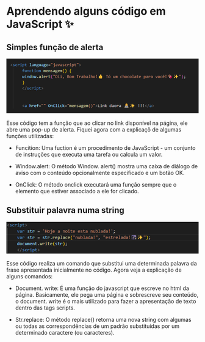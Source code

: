 # Aprendendo alguns código em JavaScript ✨

## Simples função de alerta 

![Código Alert](img/Alert.png)

Esse código tem a função que ao clicar no link disponível na página, ele abre uma pop-up de alerta. Fiquei agora com a explicaçõ de algumas funções utilizadas:

* Funcition: Uma fuction é um procedimento de JavaScript - um conjunto de instruções que executa uma tarefa ou calcula um valor.

* Window.alert: O método Window. alert() mostra uma caixa de diálogo de aviso com o conteúdo opcionalmente especificado e um botão OK.

* OnClick: O método onclick executará uma função sempre que o elemento que estiver associado a ele for clicado.

## Substituir palavra numa string

![Código substitui](img/Substitui.png)

Esse código realiza um comando que substitui uma determinada palavra da frase apresentada inicialmente no código. Agora veja a explicação de alguns comandos:

* Document. write: É uma função do javascript que escreve no html da página. Basicamente, ele pega uma página e sobrescreve seu conteúdo, o document. write é o mais utilizado para fazer a apresentação de texto dentro das tags scripts.

* Str.replace:  O método replace() retorna uma nova string com algumas ou todas as correspondências de um padrão substituídas por um determinado caractere (ou caracteres).


